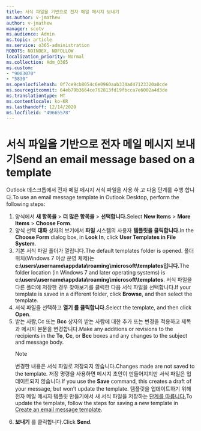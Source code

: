 ```yaml
---
title: 서식 파일을 기반으로 전자 메일 메시지 보내기
ms.author: v-jmathew
author: v-jmathew
manager: scotv
ms.audience: Admin
ms.topic: article
ms.service: o365-administration
ROBOTS: NOINDEX, NOFOLLOW
localization_priority: Normal
ms.collection: Adm_O365
ms.custom:
- "9003070"
- "5830"
ms.openlocfilehash: 0f7ce9cb8054c6e0960aab334ad47123320a0cde
ms.sourcegitcommit: 64eb79b3664ce762813fd19fbcca7e6002a4d3de
ms.translationtype: MT
ms.contentlocale: ko-KR
ms.lasthandoff: 12/14/2020
ms.locfileid: "49665578"
---
```

# <a name="send-an-email-message-based-on-a-template"></a><span data-ttu-id="167ad-102">서식 파일을 기반으로 전자 메일 메시지 보내기</span><span class="sxs-lookup"><span data-stu-id="167ad-102">Send an email message based on a template</span></span>

<span data-ttu-id="167ad-103">Outlook 데스크톱에서 전자 메일 메시지 서식 파일을 사용 하 고 다음 단계를 수행 합니다.</span><span class="sxs-lookup"><span data-stu-id="167ad-103">To use an email message template in Outlook Desktop, perform the following steps:</span></span>

1. <span data-ttu-id="167ad-104">양식에서 **새 항목을**  >  **더 많은 항목을**  >  **선택합니다.**</span><span class="sxs-lookup"><span data-stu-id="167ad-104">Select **New Items** > **More Items** > **Choose Form**.</span></span>
2. <span data-ttu-id="167ad-105">양식 선택 **대화** 상자의 보기에서 **파일** 시스템의 사용자 **템플릿을 클릭합니다.**</span><span class="sxs-lookup"><span data-stu-id="167ad-105">In the **Choose Form** dialog box, in **Look In**, click **User Templates in File System**.</span></span>
3. <span data-ttu-id="167ad-106">기본 서식 파일 폴더가 열립니다.</span><span class="sxs-lookup"><span data-stu-id="167ad-106">The default templates folder is opened.</span></span> <span data-ttu-id="167ad-107">폴더 위치(Windows 7 이상 운영 체제)는 **c:\users\username\appdata\roaming\microsoft\templates입니다.**</span><span class="sxs-lookup"><span data-stu-id="167ad-107">The folder location (in Windows 7 and later operating systems) is **c:\users\username\appdata\roaming\microsoft\templates**.</span></span> <span data-ttu-id="167ad-108">서식 파일을 다른 폴더에 저장한 경우 찾아보기를 클릭한 다음 서식 파일을 선택합니다.</span><span class="sxs-lookup"><span data-stu-id="167ad-108">If your template is saved in a different folder, click **Browse**, and then select the template.</span></span>
4. <span data-ttu-id="167ad-109">서식 파일을 선택하고 **열기 를 클릭합니다.**</span><span class="sxs-lookup"><span data-stu-id="167ad-109">Select the template, and then click **Open**.</span></span>
5. <span data-ttu-id="167ad-110">받는 사람,Cc 또는 **Bcc** 상자의 받는 사람에 대한 추가 또는 변경을 적용하고 제목과 메시지 본문을 변경합니다.</span><span class="sxs-lookup"><span data-stu-id="167ad-110">Make any additions or revisions to the recipients in the **To**, **Cc**, or **Bcc** boxes and any changes to the subject and message body.</span></span>
    > [!NOTE]
    > <span data-ttu-id="167ad-111">변경한 내용은 서식 파일로 저장되지 않습니다.</span><span class="sxs-lookup"><span data-stu-id="167ad-111">Changes made are not saved to the template.</span></span> <span data-ttu-id="167ad-112">저장 명령을  사용하면 메시지 초안이 만들어지지만 서식 파일은 업데이트되지 않습니다.</span><span class="sxs-lookup"><span data-stu-id="167ad-112">If you use the **Save** command, this creates a draft of your message, but won’t update the template.</span></span> <span data-ttu-id="167ad-113">템플릿을 업데이트하기 위해 전자 메일 메시지 템플릿 만들기에서 새 서식 파일을 저장하는 [단계를 따릅니다.](https://support.microsoft.com/office/create-an-email-message-template-43ec7142-4dd0-4351-8727-bd0977b6b2d1)</span><span class="sxs-lookup"><span data-stu-id="167ad-113">To update the template, follow the steps for saving a new template in [Create an email message template](https://support.microsoft.com/office/create-an-email-message-template-43ec7142-4dd0-4351-8727-bd0977b6b2d1).</span></span>
6. <span data-ttu-id="167ad-114">**보내기** 를 클릭합니다.</span><span class="sxs-lookup"><span data-stu-id="167ad-114">Click **Send**.</span></span>
